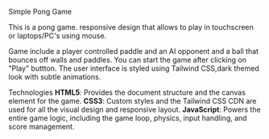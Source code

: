 Simple Pong Game 

This is a pong game.
responsive design that allows to play in touchscreen or laptops/PC's using mouse.

Game include a player controlled paddle and an AI opponent and a ball that bounces off walls and paddles.
You can start the game after clicking on "Play" buttton. The user interface is styled using Tailwind CSS,dark themed look with subtle animations.

Technologies
**HTML5**: Provides the document structure and the canvas element for the game.
**CSS3**: Custom styles and the Tailwind CSS CDN are used for all the visual design and responsive layout.
**JavaScript**: Powers the entire game logic, including the game loop, physics, input handling, and score management.
